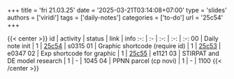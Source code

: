 +++
title = 'fri 21.03.25'
date = '2025-03-21T03:14:08+07:00'
type = 'slides'
authors = ['viridi']
tags = ['daily-notes']
categories = ['to-do']
url = '25c54'
+++

{{< center >}}
id | activity | status | link | info
:-: | :- | :-: | :-: | :-:
00 | Daily note init                | 1 | [25c54](/notes/25c54) | s0315
01 | Graphic shortcode (require id) | 1 | [25c53](/notes/25c53) | e0347
02 | Exp shortcode for graphic      | 1 | [25c55](/notes/25c55) | e1121
03 | STIRPAT and DE model research  | 1 | - | 1045
04 | PPNN parcel (cp novi)          | 1 | - | 1100
{{< /center >}}
